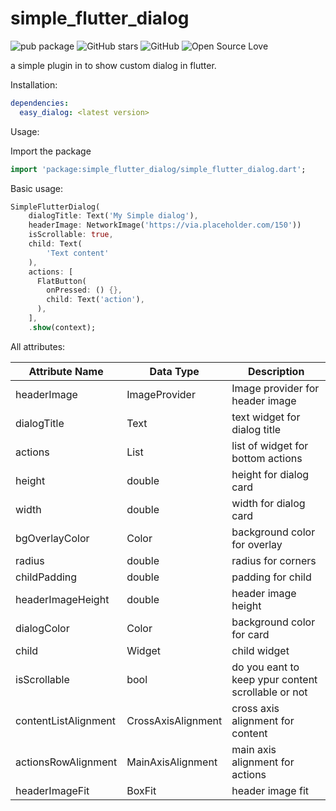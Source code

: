 # simple_flutter_dialog

![pub package](https://img.shields.io/pub/v/simple_flutter_dialog.svg?color=orange&logo=flutter&logoColor=white)
![GitHub stars](https://img.shields.io/github/stars/parth181195/simple_flutter_dialog.svg?color=blue&label=Stars&logo=GitHub)
![GitHub](https://img.shields.io/github/license/parth181195/simple_flutter_dialog.svg?color=darkred&label=License)
![Open Source Love](https://badges.frapsoft.com/os/v3/open-source.png?v=103)

a simple plugin in to show custom dialog in flutter.


Installation:

```yaml
dependencies:
  easy_dialog: <latest version>
``` 

 Usage: 
 
 Import the package
 
 ```dart
import 'package:simple_flutter_dialog/simple_flutter_dialog.dart';
```

Basic usage:

```dart
SimpleFlutterDialog(
    dialogTitle: Text('My Simple dialog'),
    headerImage: NetworkImage('https://via.placeholder.com/150'))
    isScrollable: true,
    child: Text(
        'Text content'
    ),
    actions: [
      FlatButton(
        onPressed: () {},
        child: Text('action'),
      ),
    ],
    .show(context);
```

All attributes:

| Attribute Name       | Data Type          | Description                                        | 
|----------------------|--------------------|----------------------------------------------------| 
| headerImage          | ImageProvider      | Image provider for header image                    | 
| dialogTitle          | Text               | text widget for dialog title                       | 
| actions              | List<Widget>       | list of widget for bottom actions                  | 
| height               | double             | height for dialog card                             | 
| width                | double             | width for dialog card                              | 
| bgOverlayColor       | Color              | background color for overlay                       | 
| radius               | double             | radius for corners                                 | 
| childPadding         | double             | padding for child                                  | 
| headerImageHeight    | double             | header image height                                | 
| dialogColor          | Color              | background color for card                          | 
| child                | Widget             | child widget                                       | 
| isScrollable         | bool               | do you eant to keep ypur content scrollable or not | 
| contentListAlignment | CrossAxisAlignment | cross axis alignment for content                   | 
| actionsRowAlignment  | MainAxisAlignment  | main axis alignment for actions                    | 
| headerImageFit       | BoxFit             | header image fit                                   |


